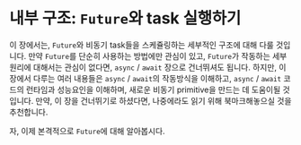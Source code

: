 # 내부 구조: `Future`와 task 실행하기

이 장에서는, `Future`와 비동기 task들을 스케쥴링하는 세부적인 구조에 대해 다룰
것입니다.  만약 `Future`를 단순히 사용하는 방법에만 관심이 있고, `Future`가
작동하는 세부 원리에 대해서는 관심이 없다면, `async` / `await` 장으로 건너뛰셔도
됩니다. 하지만, 이 장에서 다루는 여러 내용들은 `async` / `await`의 작동방식을
이해하고, `async` / `await` 코드의 런타임과 성능요인을 이해하며, 새로운 비동기
primitive을 만드는 데 도움이될 것입니다. 만약, 이 장을 건너뛰기로 하셨다면,
나중에라도 읽기 위해 북마크해놓으실 것을 추천합니다.

자, 이제 본격적으로 `Future`에 대해 알아봅시다.
